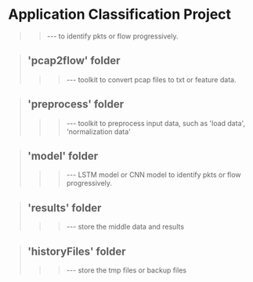 # Application Classification Project
>>--- to identify pkts or flow progressively.

<!--- comment 
> ## 'data' folder
>>>--- raw data (pcap)
--->

>## 'pcap2flow' folder
>>>--- toolkit to convert pcap files to txt or feature data.

>## 'preprocess' folder 
>>>--- toolkit to preprocess input data, such as 'load data', 'normalization data'

>## 'model' folder 
>>>--- LSTM model or CNN model to identify pkts or flow progressively.

>## 'results' folder
>>>--- store the middle data and results

>## 'historyFiles' folder
>>>--- store the tmp files or backup files

